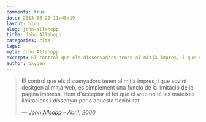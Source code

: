 ```yaml
---
comments: true
date: 2013-08-21 11:48:19
layout: blog
slug: john-allshopp
title: John Allshopp
categories: cita
tags:
meta: John Allshopp
excerpt: El control que els dissenyadors tenen al mitjà imprès, i que sovint desitgen al mitjà web, és simplement una funció de la limitació de la pàgina impresa.
author: oxygen
---
```


<blockquote>
	<p>El control que els dissenyadors tenen al mitjà imprès, i que sovint desitgen al mitjà web, és simplement una funció de la limitació de la pàgina impresa. Hem d'acceptar el fet que el web no té les mateixes limitacions i dissenyar per a aquesta flexibilitat.</p>
	<footer>&mdash; <cite><a rel="external" title="A Dao of Web Design · An A List Apart Article" hreflang="en" href="http://www.alistapart.com/articles/dao">John Allsopp</a> &ndash; Abril, 2000</cite></footer>
</blockquote>